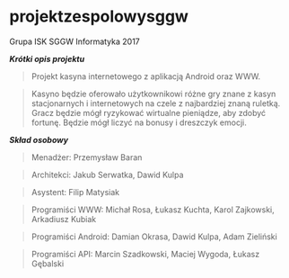 # projektzespolowysggw
Grupa ISK
SGGW Informatyka 2017

***Krótki opis projektu***

>Projekt kasyna internetowego z aplikacją Android oraz WWW.

>Kasyno będzie oferowało użytkownikowi różne gry znane z kasyn stacjonarnych i internetowych na czele z najbardziej znaną ruletką.
>Gracz będzie mógł ryzykować wirtualne pieniądze, aby zdobyć fortunę.
>Będzie mógł liczyć na bonusy i dreszczyk emocji.

***Skład osobowy***

>Menadżer: Przemysław Baran

>Architekci: Jakub Serwatka, Dawid Kulpa

>Asystent: Filip Matysiak

>Programiści WWW: Michał Rosa, Łukasz Kuchta, Karol Zajkowski, Arkadiusz Kubiak

>Programiści Android: Damian Okrasa, Dawid Kulpa, Adam Zieliński

>Programiści API: Marcin Szadkowski, Maciej Wygoda, Łukasz Gębalski
